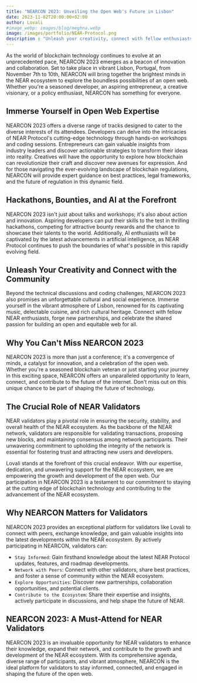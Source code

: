 ```yaml
---
title: "NEARCON 2023: Unveiling the Open Web's Future in Lisbon"
date: 2023-11-02T20:00:00+02:00
author: Lovali
#image_webp: images/blog/meghna.webp
image: /images/portfolio/NEAR-Protocol.png
description : "Unleash your creativity, connect with fellow enthusiasts, and explore the boundless possibilities of an open web at NEARCON 2023."
---
```



As the world of blockchain technology continues to evolve at an unprecedented pace, NEARCON 2023 emerges as a beacon of innovation and collaboration. Set to take place in vibrant Lisbon, Portugal, from November 7th to 10th, NEARCON will bring together the brightest minds in the NEAR ecosystem to explore the boundless possibilities of an open web. Whether you're a seasoned developer, an aspiring entrepreneur, a creative visionary, or a policy enthusiast, NEARCON has something for everyone.

##  Immerse Yourself in Open Web Expertise
NEARCON 2023 offers a diverse range of tracks designed to cater to the diverse interests of its attendees. Developers can delve into the intricacies of NEAR Protocol's cutting-edge technology through hands-on workshops and coding sessions. Entrepreneurs can gain valuable insights from industry leaders and discover actionable strategies to transform their ideas into reality. Creatives will have the opportunity to explore how blockchain can revolutionize their craft and discover new avenues for expression. And for those navigating the ever-evolving landscape of blockchain regulations, NEARCON will provide expert guidance on best practices, legal frameworks, and the future of regulation in this dynamic field.

## Hackathons, Bounties, and AI at the Forefront
NEARCON 2023 isn't just about talks and workshops; it's also about action and innovation. Aspiring developers can put their skills to the test in thrilling hackathons, competing for attractive bounty rewards and the chance to showcase their talents to the world. Additionally, AI enthusiasts will be captivated by the latest advancements in artificial intelligence, as NEAR Protocol continues to push the boundaries of what's possible in this rapidly evolving field.

## Unleash Your Creativity and Connect with the Community
Beyond the technical discussions and coding challenges, NEARCON 2023 also promises an unforgettable cultural and social experience. Immerse yourself in the vibrant atmosphere of Lisbon, renowned for its captivating music, delectable cuisine, and rich cultural heritage. Connect with fellow NEAR enthusiasts, forge new partnerships, and celebrate the shared passion for building an open and equitable web for all.

## Why You Can't Miss NEARCON 2023
NEARCON 2023 is more than just a conference; it's a convergence of minds, a catalyst for innovation, and a celebration of the open web. Whether you're a seasoned blockchain veteran or just starting your journey in this exciting space, NEARCON offers an unparalleled opportunity to learn, connect, and contribute to the future of the internet. Don't miss out on this unique chance to be part of shaping the future of technology.

## The Crucial Role of NEAR Validators
NEAR validators play a pivotal role in ensuring the security, stability, and overall health of the NEAR ecosystem. As the backbone of the NEAR network, validators are responsible for validating transactions, proposing new blocks, and maintaining consensus among network participants. Their unwavering commitment to upholding the integrity of the network is essential for fostering trust and attracting new users and developers.

Lovali stands at the forefront of this crucial endeavor. With our expertise, dedication, and unwavering support for the NEAR ecosystem, we are empowering the growth and development of the open web. Our participation in NEARCON 2023 is a testament to our commitment to staying at the cutting edge of blockchain technology and contributing to the advancement of the NEAR ecosystem.

## Why NEARCON Matters for Validators
NEARCON 2023 provides an exceptional platform for validators like Lovali to connect with peers, exchange knowledge, and gain valuable insights into the latest developments within the NEAR ecosystem. By actively participating in NEARCON, validators can:

- `Stay Informed`: Gain firsthand knowledge about the latest NEAR Protocol updates, features, and roadmap developments.
- `Network with Peers`: Connect with other validators, share best practices, and foster a sense of community within the NEAR ecosystem.
- `Explore Opportunities`: Discover new partnerships, collaboration opportunities, and potential clients.
- `Contribute to the Ecosystem`: Share their expertise and insights, actively participate in discussions, and help shape the future of NEAR.

## NEARCON 2023: A Must-Attend for NEAR Validators
NEARCON 2023 is an invaluable opportunity for NEAR validators to enhance their knowledge, expand their network, and contribute to the growth and development of the NEAR ecosystem. With its comprehensive agenda, diverse range of participants, and vibrant atmosphere, NEARCON is the ideal platform for validators to stay informed, connected, and engaged in shaping the future of the open web.

